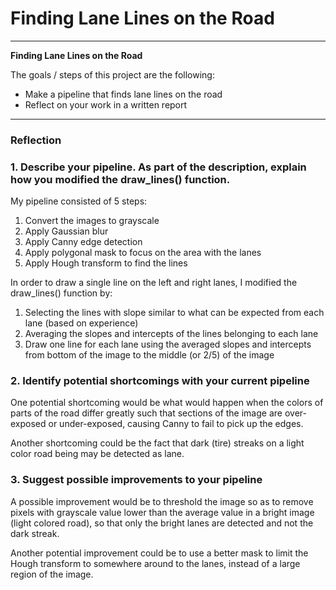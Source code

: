 # **Finding Lane Lines on the Road** 

---

**Finding Lane Lines on the Road**

The goals / steps of this project are the following:
* Make a pipeline that finds lane lines on the road
* Reflect on your work in a written report


[//]: # (Image References)

[image1]: ./examples/grayscale.jpg "Grayscale"

---

### Reflection

### 1. Describe your pipeline. As part of the description, explain how you modified the draw_lines() function.

My pipeline consisted of 5 steps:
1. Convert the images to grayscale
2. Apply Gaussian blur
3. Apply Canny edge detection
4. Apply polygonal mask to focus on the area with the lanes
5. Apply Hough transform to find the lines

In order to draw a single line on the left and right lanes, I modified the draw_lines() function by:
1. Selecting the lines with slope similar to what can be expected from each lane (based on experience)
2. Averaging the slopes and intercepts of the lines belonging to each lane
3. Draw one line for each lane using the averaged slopes and intercepts from bottom of the image to the middle (or 2/5) of the image


### 2. Identify potential shortcomings with your current pipeline


One potential shortcoming would be what would happen when the colors of parts of the road differ greatly such that sections of the image are over-exposed or under-exposed, causing Canny to fail to pick up the edges. 

Another shortcoming could be the fact that dark (tire) streaks on a light color road being may be detected as lane.


### 3. Suggest possible improvements to your pipeline

A possible improvement would be to threshold the image so as to remove pixels with grayscale value lower than the average value in a bright image (light colored road), so that only the bright lanes are detected and not the dark streak.

Another potential improvement could be to use a better mask to limit the Hough transform to somewhere around to the lanes, instead of a large region of the image.


